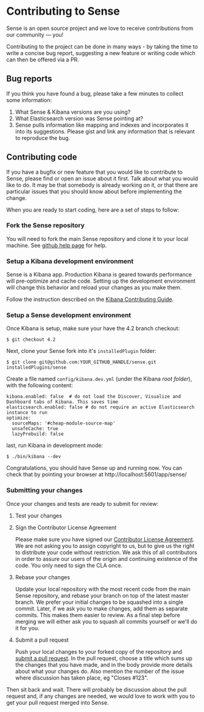 Contributing to Sense
=============================

Sense is an open source project and we love to receive contributions from our community — you!

Contributing to the project can be done in many ways - by taking the time to write a concise bug report, suggesting
a new feature or writing code which can then be offered via a PR.

Bug reports
-----------

If you think you have found a bug, please take a few minutes to collect some information:

1. What Sense & Kibana versions are you using?
2. What Elasticsearch version was Sense pointing at?
3. Sense pulls information like mapping and indexes and incorporates it into its suggestions.
Please gist and link any information that is relevant to reproduce the bug.

Contributing code
-----------------

If you have a bugfix or new feature that you would like to contribute to Sense, please find or open
an issue about it first. Talk about what you would like to do. It may be that somebody is already working on it,
or that there are particular issues that you should know about before implementing the change.

When you are ready to start coding, here are a set of steps to follow:

### Fork the Sense repository

You will need to fork the main Sense repository and clone it to your local machine. See
[github help page](https://help.github.com/articles/fork-a-repo) for help.

### Setup a Kibana development environment

Sense is a Kibana app. Production Kibana is geared towards performance will pre-optimize and cache code.
Setting up the development environment will change this behavior and reload your changes as you make them.

Follow the instruction described on the [Kibana Contributing Guide](https://github.com/elastic/kibana/blob/master/CONTRIBUTING.md#development-environment-setup).


### Setup a Sense development environment

Once Kibana is setup, make sure your have the 4.2 branch checkout:

```
$ git checkout 4.2
```

Next, clone your Sense fork into it's `installedPlugin` folder:

```
$ git clone git@github.com:YOUR_GITHUB_HANDLE/sense.git installedPlugins/sense
```

Create a file named `config/kibana.dev.yml` (under the Kibana *root folder*), with the following content:

```
kibana.enabled: false  # do not load the Discover, Visualize and Dashboard tabs of Kibana. This saves time
elasticsearch.enabled: false # do not require an active Elasticsearch instance to run
optimize:
  sourceMaps: '#cheap-module-source-map'
  unsafeCache: true
  lazyPrebuild: false
```

last, run Kibana in development mode:

```
$ ./bin/kibana --dev
```

Congratulations, you should have Sense up and running now.
You can check that by pointing your browser at http://localhost:5601/app/sense/

### Submitting your changes

Once your changes and tests are ready to submit for review:

1. Test your changes

2. Sign the Contributor License Agreement

    Please make sure you have signed our [Contributor License Agreement](https://www.elastic.co/contributor-agreement/). We are not asking you to assign copyright to us, but to give us the right to distribute your code without restriction. We ask this of all contributors in order to assure our users of the origin and continuing existence of the code. You only need to sign the CLA once.

3. Rebase your changes

    Update your local repository with the most recent code from the main Sense repository,
    and rebase your branch on top of the latest master branch. We prefer your initial changes to be squashed
    into a single commit. Later, if we ask you to make changes, add them as separate commits.
    This makes them easier to review.
    As a final step before merging we will either ask you to squash all commits yourself or we'll do it for you.

4. Submit a pull request

    Push your local changes to your forked copy of the repository and [submit a pull request](https://help.github.com/articles/using-pull-requests).
    In the pull request, choose a title which sums up the changes that you have made, and in the body provide
    more details about what your changes do. Also mention the number of the issue where discussion has taken
    place, eg "Closes #123".

Then sit back and wait. There will probably be discussion about the pull request and, if any changes are needed,
we would love to work with you to get your pull request merged into Sense.


